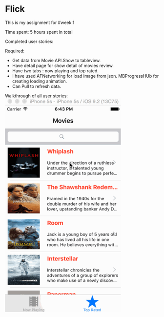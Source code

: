 # Flick
This is my assignment for #week 1 

Time spent: 5 hours spent in total

Completed user stories:

 Required: 
 + Get data from Movie API.Show to tableview.
 + Have detail page for show detail of movies review.
 + Have two tabs : now playing and top rated.
 + I have used AFNetworking for load image from json.
             MBProgressHUb  for creating loading animation.
 + Can Pull to refresh data.

Walkthrough of all user stories:
<img height="700px" src="https://github.com/jackynguyen110/Flick/blob/master/TipCalculator3.gif">
